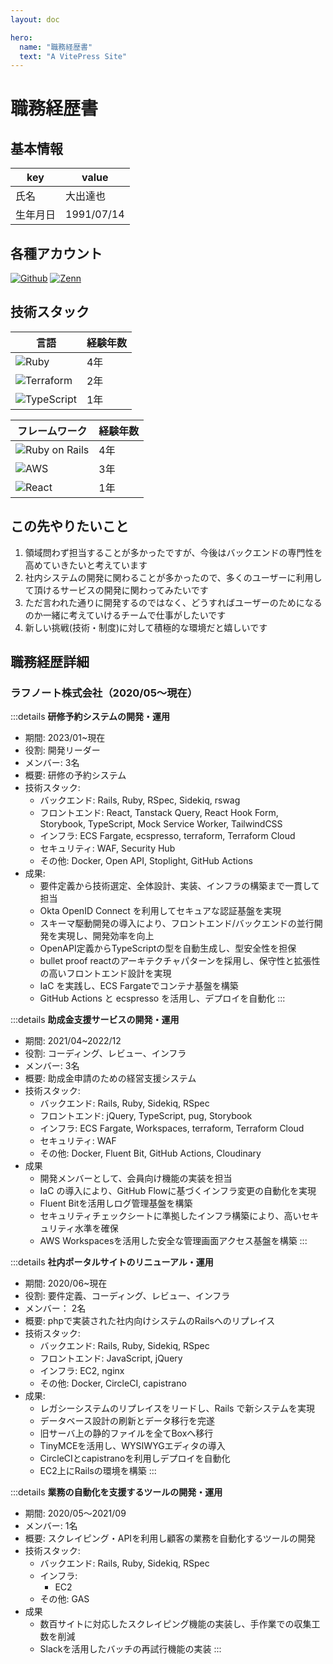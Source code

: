 ```yaml
---
layout: doc

hero:
  name: "職務経歴書"
  text: "A VitePress Site"
---
```

# 職務経歴書

## 基本情報

|key|value|
|---|---|
| 氏名 | 大出達也 |
| 生年月日 | 1991/07/14 |

## 各種アカウント
<div class="space-x-3">
  <a class="inline-block" href="https://github.com/machamp0714" target="_blank"><img alt="Github" src="https://img.shields.io/badge/machmap-%2312100E.svg?&style=flat-square&logo=Github&logoColor=white" /></a>
  <a class="inline-block" href="https://zenn.dev/machamp" target="_blank"><img alt="Zenn" src="https://img.shields.io/badge/machamp-3EA8FF.svg?&style=flat-square&logo=Zenn&logoColor=white" /></a>
</div>

## 技術スタック

<div class="grid gap-4 grid-cols-[repeat(auto-fit,minmax(300px,1fr))]">

<div>

| 言語 | 経験年数 |
| --- | --- |
| <img alt="Ruby" src="https://img.shields.io/badge/-Ruby-CC342D?style=flat-square&logo=Ruby&logoColor=white" /> | 4年 |
| <img alt="Terraform" src="https://img.shields.io/badge/-Terraform-844fba?style=flat-square&logo=terraform&logoColor=white" /> | 2年 |
| <img alt="TypeScript" src="https://img.shields.io/badge/-TypeScript-007ACC?style=flat-square&logo=typescript&logoColor=white" /> | 1年 |

</div>

<div>

| フレームワーク | 経験年数 |
| --- | --- |
| <img alt="Ruby on Rails" src="https://img.shields.io/badge/-Rails-CC0000?style=flat-square&logo=Ruby-on-Rails&logoColor=white" /> | 4年 |
| <img alt="AWS" src="https://img.shields.io/badge/-AWS-232F3E?style=flat-square&logo=Amazon-AWS&logoColor=white" /> | 3年 |
| <img alt="React" src="https://img.shields.io/badge/-React-45b8d8?style=flat-square&logo=React&logoColor=white" /> | 1年 |

</div>

</div>

## この先やりたいこと

1. 領域問わず担当することが多かったですが、今後はバックエンドの専門性を高めていきたいと考えています
2. 社内システムの開発に関わることが多かったので、多くのユーザーに利用して頂けるサービスの開発に関わってみたいです
3. ただ言われた通りに開発するのではなく、どうすればユーザーのためになるのか一緒に考えていけるチームで仕事がしたいです
4. 新しい挑戦(技術・制度)に対して積極的な環境だと嬉しいです

## 職務経歴詳細

### ラフノート株式会社（2020/05〜現在）

:::details **研修予約システムの開発・運用**
- 期間: 2023/01~現在
- 役割: 開発リーダー
- メンバー: 3名
- 概要: 研修の予約システム
- 技術スタック:
  - バックエンド: Rails, Ruby, RSpec, Sidekiq, rswag
  - フロントエンド: React, Tanstack Query, React Hook Form, Storybook, TypeScript, Mock Service Worker, TailwindCSS
  - インフラ: ECS Fargate, ecspresso, terraform, Terraform Cloud
  - セキュリティ: WAF, Security Hub
  - その他: Docker, Open API, Stoplight, GitHub Actions
- 成果:
  - 要件定義から技術選定、全体設計、実装、インフラの構築まで一貫して担当
  - Okta OpenID Connect を利用してセキュアな認証基盤を実現
  - スキーマ駆動開発の導入により、フロントエンド/バックエンドの並行開発を実現し、開発効率を向上
  - OpenAPI定義からTypeScriptの型を自動生成し、型安全性を担保
  - bullet proof reactのアーキテクチャパターンを採用し、保守性と拡張性の高いフロントエンド設計を実現
  - IaC を実践し、ECS Fargateでコンテナ基盤を構築
  - GitHub Actions と ecspresso を活用し、デプロイを自動化
:::

:::details **助成金支援サービスの開発・運用**

- 期間: 2021/04~2022/12
- 役割: コーディング、レビュー、インフラ
- メンバー: 3名
- 概要: 助成金申請のための経営支援システム
- 技術スタック:
  - バックエンド: Rails, Ruby, Sidekiq, RSpec
  - フロントエンド: jQuery, TypeScript, pug, Storybook
  - インフラ: ECS Fargate, Workspaces, terraform, Terraform Cloud
  - セキュリティ: WAF
  - その他: Docker, Fluent Bit, GitHub Actions, Cloudinary
- 成果
  - 開発メンバーとして、会員向け機能の実装を担当
  - IaC の導入により、GitHub Flowに基づくインフラ変更の自動化を実現
  - Fluent Bitを活用しログ管理基盤を構築
  - セキュリティチェックシートに準拠したインフラ構築により、高いセキュリティ水準を確保
  - AWS Workspacesを活用した安全な管理画面アクセス基盤を構築
:::

:::details **社内ポータルサイトのリニューアル・運用**

- 期間: 2020/06~現在
- 役割: 要件定義、コーディング、レビュー、インフラ
- メンバー： 2名
- 概要: phpで実装された社内向けシステムのRailsへのリプレイス
- 技術スタック:
  -  バックエンド: Rails, Ruby, Sidekiq, RSpec
  -  フロントエンド: JavaScript, jQuery
  -  インフラ: EC2, nginx
  -  その他: Docker, CircleCI, capistrano
- 成果:
  - レガシーシステムのリプレイスをリードし、Rails で新システムを実現
  - データベース設計の刷新とデータ移行を完遂
  - 旧サーバ上の静的ファイルを全てBoxへ移行
  - TinyMCEを活用し、WYSIWYGエディタの導入
  - CircleCIとcapistranoを利用しデプロイを自動化
  - EC2上にRailsの環境を構築
:::

:::details **業務の自動化を支援するツールの開発・運用**

- 期間: 2020/05〜2021/09
- メンバー: 1名
- 概要: スクレイピング・APIを利用し顧客の業務を自動化するツールの開発
- 技術スタック:
  - バックエンド: Rails, Ruby, Sidekiq, RSpec
  - インフラ:
    - EC2
  - その他: GAS
- 成果
  - 数百サイトに対応したスクレイピング機能の実装し、手作業での収集工数を削減
  - Slackを活用したバッチの再試行機能の実装
:::
